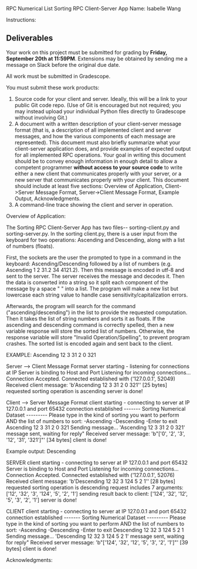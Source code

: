 RPC Numerical List Sorting RPC Client-Server App
Name: Isabelle Wang

Instructions: 
## Deliverables

Your work on this project must be submitted for grading by **Friday, September 20th at 11:59PM**. Extensions may be obtained by sending me a message on Slack before the original due date.

All work must be submitted in Gradescope.

You must submit these work products:

1. Source code for your client and server. Ideally, this will be a link to your public Git code repo. (Use of Git is encouraged but not required; you may instead upload your individual Python files directly to Gradescope without involving Git.)
2. A document with a written description of your client-server message format (that is, a description of all implemented client and server messages, and how the various components of each message are represented). This document must also briefly summarize what your client-server application does, and provide examples of expected output for all implemented RPC operations. Your goal in writing this document should be to convey enough information in enough detail to allow a competent programmer **without access to your source code** to write either a new client that communicates properly with your server, or a new server that communicates properly with your client. This document should include at least five sections: Overview of Application, Client->Server Message Format, Server->Client Message Format, Example Output, Acknowledgments.
3. A command-line trace showing the client and server in operation. 


Overview of Application: 

The Sorting RPC Client-Server App has two files-- sorting-client.py and sorting-server.py. In the sorting client.py, there is a user input from the keyboard for two operations: Ascending and Descending, along with a list of numbers (floats). 

First, the sockets are the user the prompted to type in a command in the keyboard: Ascending/Descending followed by a list of numbers (e.g. Ascending 1 2 31.2 34 4121.2). Then this message is encoded in utf-8 and sent to the server. The server receives the message and decodes it. Then the data is converted into a string so it split each component of the message by a space " " into a list. The program will make a new list but lowercase each string value to handle case sensitivity/capitalization errors. 

Afterwards, the program will search for the command ("ascending/descending") in the list to provide the requested computation. Then it takes the list of string numbers and sorts it as floats. If the ascending and descending command is correctly spelled, then a new variable response will store the sorted list of numbers. Otherwise, the response variable will store "Invalid Operation/Spelling", to prevent program crashes. The sorted list is encoded again and sent back to the client. 







EXAMPLE: Ascending 12 3 31 2 0 321

Server --> Client Message Format
server starting - listening for connections at IP
Server is binding to Host and Port
Listening for incoming connections...
Connection Accepted.
Connected established with ('127.0.0.1', 52049)
Received client message: 'b'Ascending 12 3 31 2 0 321'' [25 bytes]
requested sorting operation is ascending
server is done!

Client --> Server Message Format 
client starting - connecting to server at IP 127.0.0.1 and port 65432
connection established
------- Sorting Numerical Dataset ---------
Please type in the kind of sorting you want to perform AND the list of numbers to sort: 
-Ascending 
-Descending
-Enter to exit
Ascending 12 3 31 2 0 321
Sending message... 'Ascending 12 3 31 2 0 321'
message sent, waiting for reply"
Received server message: 'b"['0', '2', '3', '12', '31', '321']"' [34 bytes]
client is done!

Example output: 
Descending 

SERVER 
client starting - connecting to server at IP 127.0.0.1 and port 65432
Server is binding to Host and Port
Listening for incoming connections...
Connection Accepted.
Connected established with ('127.0.0.1', 52076)
Received client message: 'b'Descending 12 32 3 124 5 2 1'' [28 bytes]
requested sorting operation is descending
request includes  7  arguments: ['12', '32', '3', '124', '5', '2', '1']
sending result back to client:  ['124', '32', '12', '5', '3', '2', '1']
server is done!

CLIENT
client starting - connecting to server at IP 127.0.0.1 and port 65432
connection established
------- Sorting Numerical Dataset ---------
Please type in the kind of sorting you want to perform AND the list of numbers to sort: 
-Ascending 
-Descending
-Enter to exit
Descending 12 32 3 124 5 2 1
Sending message... 'Descending 12 32 3 124 5 2 1'
message sent, waiting for reply"
Received server message: 'b"['124', '32', '12', '5', '3', '2', '1']"' [39 bytes]
client is done!

Acknowledgments: 